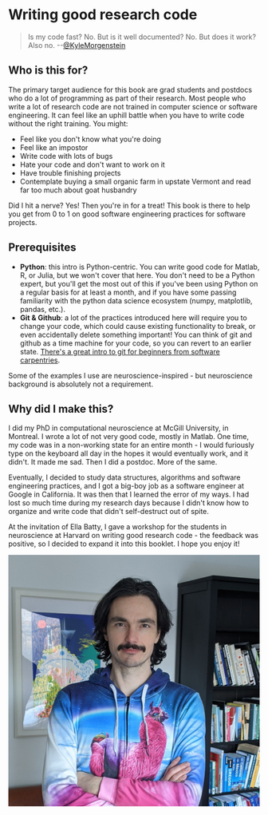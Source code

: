 # Writing good research code

> Is my code fast? No. But is it well documented? No. But does it work? Also no. --[@KyleMorgenstein](https://twitter.com/KyleMorgenstein)

## Who is this for?

The primary target audience for this book are grad students and postdocs who do a lot of programming as part of their research. Most people who write a lot of research code are not trained in computer science or software engineering. It can feel like an uphill battle when you have to write code without the right training. You might:

* Feel like you don't know what you're doing
* Feel like an impostor
* Write code with lots of bugs
* Hate your code and don't want to work on it
* Have trouble finishing projects
* Contemplate buying a small organic farm in upstate Vermont and read far too much about goat husbandry

Did I hit a nerve? Yes! Then you're in for a treat! This book is there to help you get from 0 to 1 on good software engineering practices for software projects. 

## Prerequisites

* **Python**: this intro is Python-centric. You can write good code for Matlab, R, or Julia, but we won't cover that here. You don't need to be a Python expert, but you'll get the most out of this if you've been using Python on a regular basis for at least a month, and if you have some passing familiarity with the python data science ecosystem (numpy, matplotlib, pandas, etc.).
* **Git & Github**: a lot of the practices introduced here will require you to change your code, which could cause existing functionality to break, or even accidentally delete something important! You can think of git and github as a time machine for your code, so you can revert to an earlier state. [There's a great intro to git for beginners from software carpentries](https://swcarpentry.github.io/git-novice/).

Some of the examples I use are neuroscience-inspired - but neuroscience background is absolutely not a requirement. 

## Why did I make this?

I did my PhD in computational neuroscience at McGill University, in Montreal. I wrote a lot of not very good code, mostly in Matlab. One time, my code was in a non-working state for an entire month - I would furiously type on the keyboard all day in the hopes it would eventually work, and it didn't. It made me sad. Then I did a postdoc. More of the same. 

Eventually, I decided to study data structures, algorithms and software engineering practices, and I got a big-boy job as a software engineer at Google in California. It was then that I learned the error of my ways. I had lost so much time during my research days because I didn't know how to organize and write code that didn't self-destruct out of spite.

At the invitation of Ella Batty, I gave a workshop for the students in neuroscience at Harvard on writing good research code - the feedback was positive, so I decided to expand it into this booklet. I hope you enjoy it!

![It me](figures/pic.jpeg)